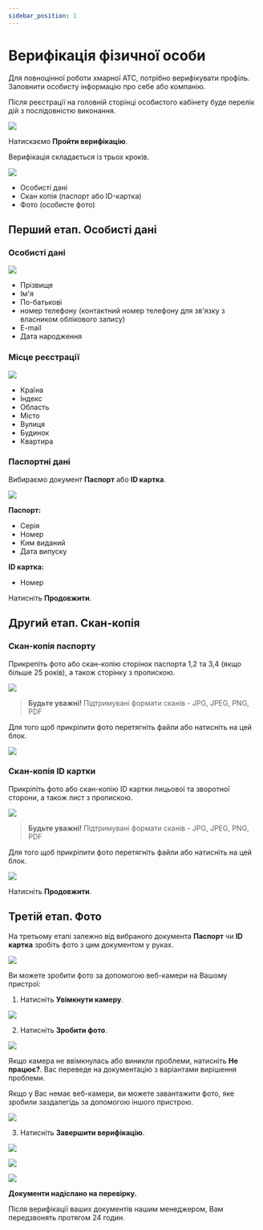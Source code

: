 ```yaml
---
sidebar_position: 1
---
```


# Верифікація фізичної особи

Для повноцінної роботи хмарної АТС, потрібно верифікувати профіль. Заповнити особисту інформацію про себе або компанію.

Після реєстрації на головній сторінці особистого кабінету буде перелік дій з послідовністю виконання.

![](../verification/img/i-sign-in9.svg)

Натискаємо **Пройти верифікацію**.

Верифікація складається із трьох кроків.

![](../verification/img/i-sign-in10.svg)

- Особисті дані
- Скан копія (паспорт або ID-картка)
- Фото (особисте фото)

## Перший етап. Особисті дані

### Особисті дані

![](../verification/img/i-sign-in11.svg)

- Прізвище
- Ім'я
- По-батькові
- номер телефону (контактний номер телефону для зв'язку з власником облікового запису)
- E-mail
- Дата народження

### Місце реєстрації

![](../verification/img/i-sign-in12.svg)

- Країна
- Індекс
- Область
- Місто
- Вулиця
- Будинок
- Квартира

### Паспортні дані

Вибираємо документ **Паспорт** або **ID картка**.

![](../verification/img/i-sign-in13.svg)

**Паспорт:**

- Серія
- Номер
- Ким виданий
- Дата випуску

**ID картка:**

- Номер

Натисніть **Продовжити**.

## Другий етап. Скан-копія

### Скан-копія паспорту

Прикрепіть фото або скан-копію сторінок паспорта 1,2 та 3,4 (якщо більше 25 років), а також сторінку з пропискою.

![](../verification/img/i-sign-in14.svg)

> **Будьте уважні!** Підтримувані формати сканів - JPG, JPEG, PNG, PDF

Для того щоб прикріпити фото перетягніть файли або натисніть на цей блок.

![](../verification/img/i-sign-in15.svg)

### Скан-копія ID картки

Прикріпіть фото або скан-копію ID картки лицьової та зворотної сторони, а також лист з пропискою.

![](../verification/img/i-sign-in16.svg)

> **Будьте уважні!** Підтримувані формати сканів - JPG, JPEG, PNG, PDF

Для того щоб прикріпити фото перетягніть файли або натисніть на цей блок.

![](../verification/img/i-sign-in15.svg)

Натисніть **Продовжити**.

## Третій етап. Фото

На третьому етапі залежно від вибраного документа **Паспорт** чи **ID картка** зробіть фото з цим документом у руках.

![](../verification/img/i-sign-in17.svg)

Ви можете зробити фото за допомогою веб-камери на Вашому пристрої:

1. Натисніть **Увімкнути камеру**.

![](../verification/img/i-sign-in18.svg)

2. Натисніть **Зробити фото**.

![](../verification/img/i-sign-in19.svg)

Якщо камера не ввімкнулась або виникли проблеми, натисніть **Не працює?**. Вас переведе на документацію з варіантами вирішення проблеми.

Якщо у Вас немає веб-камери, ви можете завантажити фото, яке зробили заздалегідь за допомогою іншого пристрою.

![](../verification/img/i-sign-in20.svg)

3. Натисніть **Завершити верифікацію**.

![](../verification/img/i-sign-in21.svg)

![](../../img/authorization/line.svg)

![](../verification/img/i-sign-in23.svg)

**Документи надіслано на перевірку.** 

Після верифікації ваших документів нашим менеджером, Вам передзвонять протягом 24 годин.